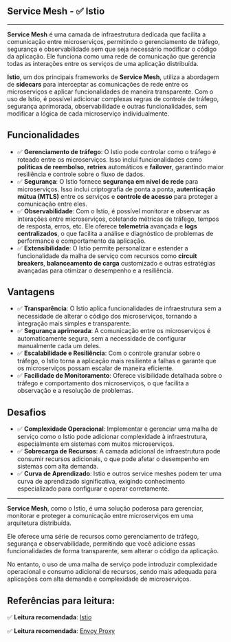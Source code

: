 ## Service Mesh - ✅ Istio

---

**Service Mesh** é uma camada de infraestrutura dedicada que facilita a comunicação entre microserviços, permitindo o gerenciamento de tráfego, segurança e observabilidade sem que seja necessário modificar o código da aplicação. Ele funciona como uma rede de comunicação que gerencia todas as interações entre os serviços de uma aplicação distribuída.

**Istio**, um dos principais frameworks de **Service Mesh**, utiliza a abordagem de **sidecars** para interceptar as comunicações de rede entre os microserviços e aplicar funcionalidades de maneira transparente. Com o uso de Istio, é possível adicionar complexas regras de controle de tráfego, segurança aprimorada, observabilidade e outras funcionalidades, sem modificar a lógica de cada microserviço individualmente.

## Funcionalidades

- ✅ **Gerenciamento de tráfego**: O Istio pode controlar como o tráfego é roteado entre os microserviços. Isso inclui funcionalidades como **políticas de reembolso**, **retries** automáticos e **failover**, garantindo maior resiliência e controle sobre o fluxo de dados.
- ✅ **Segurança**: O Istio fornece **segurança em nível de rede** para microserviços. Isso inclui criptografia de ponta a ponta, **autenticação mútua (MTLS)** entre os serviços e **controle de acesso** para proteger a comunicação entre eles.
- ✅ **Observabilidade**: Com o Istio, é possível monitorar e observar as interações entre microserviços, coletando métricas de tráfego, tempos de resposta, erros, etc. Ele oferece **telemetria** avançada e **logs centralizados**, o que facilita a análise e diagnóstico de problemas de performance e comportamento da aplicação.
- ✅ **Extensibilidade**: O Istio permite personalizar e estender a funcionalidade da malha de serviço com recursos como **circuit breakers**, **balanceamento de carga** customizado e outras estratégias avançadas para otimizar o desempenho e a resiliência.

## Vantagens

- ✅ **Transparência**: O Istio aplica funcionalidades de infraestrutura sem a necessidade de alterar o código dos microserviços, tornando a integração mais simples e transparente.
- ✅ **Segurança aprimorada**: A comunicação entre os microserviços é automaticamente segura, sem a necessidade de configurar manualmente cada um deles.
- ✅ **Escalabilidade e Resiliência**: Com o controle granular sobre o tráfego, o Istio torna a aplicação mais resiliente a falhas e garante que os microserviços possam escalar de maneira eficiente.
- ✅ **Facilidade de Monitoramento**: Oferece visibilidade detalhada sobre o tráfego e comportamento dos microserviços, o que facilita a observação e a resolução de problemas.

## Desafios

- ✅ **Complexidade Operacional**: Implementar e gerenciar uma malha de serviço como o Istio pode adicionar complexidade à infraestrutura, especialmente em sistemas com muitos microserviços.
- ✅ **Sobrecarga de Recursos**: A camada adicional de infraestrutura pode consumir recursos adicionais, o que pode afetar o desempenho em sistemas com alta demanda.
- ✅ **Curva de Aprendizado**: Istio e outros service meshes podem ter uma curva de aprendizado significativa, exigindo conhecimento especializado para configurar e operar corretamente.

---

**Service Mesh**, como o Istio, é uma solução poderosa para gerenciar, monitorar e proteger a comunicação entre microserviços em uma arquitetura distribuída.

Ele oferece uma série de recursos como gerenciamento de tráfego, segurança e observabilidade, permitindo que você adicione essas funcionalidades de forma transparente, sem alterar o código da aplicação.

No entanto, o uso de uma malha de serviço pode introduzir complexidade operacional e consumo adicional de recursos, sendo mais adequada para aplicações com alta demanda e complexidade de microserviços.

## Referências para leitura:

✅ **Leitura recomendada**: [Istio](https://istio.io/)

✅ **Leitura recomendada**: [Envoy Proxy](https://www.envoyproxy.io/)
